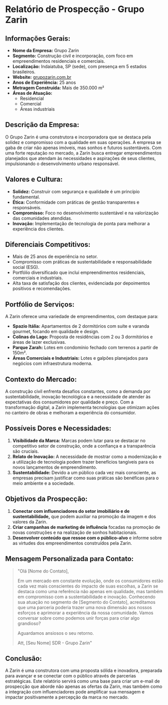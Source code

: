 # Relatório de Prospecção - Grupo Zarin

## **Informações Gerais:**

- **Nome da Empresa:** Grupo Zarin
- **Segmento:** Construção civil e incorporação, com foco em empreendimentos residenciais e comerciais.
- **Localização:** Indaiatuba, SP (sede), com presença em 5 estados brasileiros.
- **Website:** [grupozarin.com.br](http://www.grupozarin.com.br)
- **Anos de Experiência:** 25 anos
- **Metragem Construída:** Mais de 350.000 m²
- **Áreas de Atuação:** 
  - Residencial
  - Comercial
  - Áreas industriais

## **Descrição da Empresa:**
O Grupo Zarin é uma construtora e incorporadora que se destaca pela solidez e compromisso com a qualidade em suas operações. A empresa se gaba de criar não apenas imóveis, mas sonhos e futuros sustentáveis. Com uma forte reputação no mercado, a Zarin busca entregar empreendimentos planejados que atendam às necessidades e aspirações de seus clientes, impulsionando o desenvolvimento urbano responsável.

## **Valores e Cultura:**
- **Solidez:** Construir com segurança e qualidade é um princípio fundamental.
- **Ética:** Conformidade com práticas de gestão transparentes e responsáveis.
- **Compromisso:** Foco no desenvolvimento sustentável e na valorização das comunidades atendidas.
- **Inovação:** Implementação de tecnologia de ponta para melhorar a experiência dos clientes.

## **Diferenciais Competitivos:**
- Mais de 25 anos de experiência no setor.
- Compromisso com práticas de sustentabilidade e responsabilidade social (ESG).
- Portfólio diversificado que inclui empreendimentos residenciais, comerciais e industriais.
- Alta taxa de satisfação dos clientes, evidenciada por depoimentos positivos e recomendações.

## **Portfólio de Serviços:**
A Zarin oferece uma variedade de empreendimentos, com destaque para:
- **Spazio Itália:** Apartamentos de 2 dormitórios com suíte e varanda gourmet, focando em qualidade e design.
- **Colinas do Lago:** Proposta de residências com 2 ou 3 dormitórios e áreas de lazer exclusivas.
- **Parque Zarah:** Lotes em condomínio fechado com terrenos a partir de 150m².
- **Áreas Comerciais e Industriais:** Lotes e galpões planejados para negócios com infraestrutura moderna.

## **Contexto do Mercado:**
A construção civil enfrenta desafios constantes, como a demanda por sustentabilidade, inovação tecnológica e a necessidade de atender às expectativas dos consumidores por qualidade e preço. Com a transformação digital, a Zarin implementa tecnologias que otimizam ações no canteiro de obras e melhoram a experiência do consumidor.

## **Possíveis Dores e Necessidades:**
1. **Visibilidade da Marca:** Marcas podem lutar para se destacar no competitivo setor de construção, onde a confiança e a transparência são cruciais.
2. **Relato de Inovação:** A necessidade de mostrar como a modernização e a utilização de tecnologia podem trazer benefícios tangíveis para os novos lançamentos de empreendimento.
3. **Sustentabilidade:** Devido a um público cada vez mais consciente, as empresas precisam justificar como suas práticas são benéficas para o meio ambiente e a sociedade.

## **Objetivos da Prospecção:**
1. **Conectar com influenciadores do setor imobiliário e de sustentabilidade,** que podem auxiliar na promoção da imagem e dos valores da Zarin.
2. **Criar campanhas de marketing de influência** focadas na promoção de novas construções e na realização de sonhos habitacionais.
3. **Desenvolver conteúdo que ressoe com o público-alvo** e informe sobre as virtudes dos empreendimentos construídos pela Zarin.

## **Mensagem Personalizada para Contato:**
> "Olá [Nome do Contato],
>
> Em um mercado em constante evolução, onde os consumidores estão cada vez mais conscientes do impacto de suas escolhas, a Zarin se destaca como uma referência não apenas em qualidade, mas também em compromisso com a sustentabilidade e inovação. Conhecendo sua atuação no segmento de [Segmento do Contato], acreditamos que uma parceria poderia trazer uma nova dimensão aos nossos esforços e aprimorar a experiência da nossa comunidade. Vamos conversar sobre como podemos unir forças para criar algo grandioso?
>
> Aguardamos ansiosos o seu retorno.
>
> Att,
> [Seu Nome]
> SDR - Grupo Zarin"

## **Conclusão:**
A Zarin é uma construtora com uma proposta sólida e inovadora, preparada para avançar e se conectar com o público através de parcerias estratégicas. Este relatório servirá como uma base para criar um e-mail de prospecção que aborde não apenas as ofertas da Zarin, mas também como a integração com influenciadores pode amplificar sua mensagem e impactar positivamente a percepção da marca no mercado.